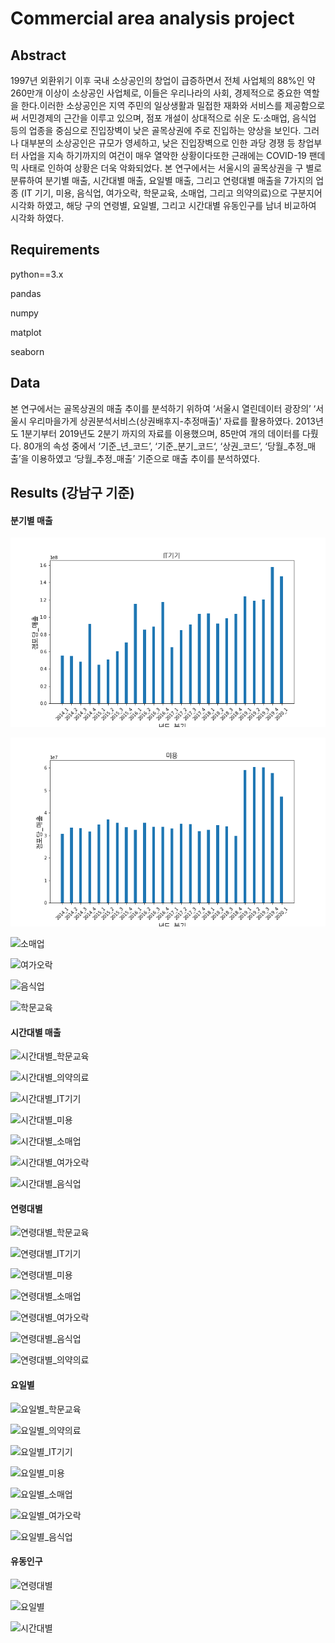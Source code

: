 

# Commercial area analysis project

## Abstract

1997년 외환위기 이후 국내 소상공인의 창업이 급증하면서 전체   사업체의 88%인 약 260만개 이상이 소상공인 사업체로, 이들은 우리나라의 사회, 경제적으로 중요한 역할을 한다.이러한 소상공인은 지역 주민의 일상생활과 밀접한 재화와 서비스를 제공함으로써 서민경제의 근간을 이루고 있으며, 점포 개설이 상대적으로 쉬운 도·소매업, 음식업 등의 업종을   중심으로 진입장벽이 낮은 골목상권에 주로 진입하는 양상을 보인다. 그러나 대부분의 소상공인은 규모가   영세하고, 낮은 진입장벽으로 인한 과당 경쟁 등 창업부터 사업을 지속 하기까지의 여건이 매우 열악한   상황이다또한 근래에는 COVID-19 팬데믹 사태로 인하여 상황은 더욱 악화되었다. 본 연구에서는 서울시의 골목상권을 구 별로 분류하여 분기별 매출, 시간대별 매출, 요일별 매출, 그리고 연령대별 매출을 7가지의 업종 (IT 기기, 미용, 음식업, 여가오락, 학문교육, 소매업, 그리고 의약의료)으로 구분지어 시각화 하였고, 해당 구의 연령별, 요일별, 그리고 시간대별 유동인구를 남녀 비교하여 시각화 하였다.

## Requirements

python==3.x

pandas

numpy

matplot

seaborn

## Data

본 연구에서는 골목상권의 매출 추이를 분석하기 위하여 ‘서울시 열린데이터 광장의’ ‘서울시 우리마을가게 상권분석서비스(상권배후지-추정매출)’ 자료를 활용하였다. 2013년도 1분기부터 2019년도 2분기 까지의 자료를 이용했으며, 85만여 개의 데이터를 다뤘다. 80개의 속성 중에서 ‘기준_년_코드’, ‘기준_분기_코드‘, ‘상권_코드’, ‘당월_추정_매출’을 이용하였고 ‘당월_추정_매출’ 기준으로 매출 추이를 분석하였다. 

## Results (강남구 기준)

#### 분기별 매출

![IT기기](results\sales\IT기기.png)



![미용](results\sales\미용.png)

![소매업](D:\han_project03\results\sales\소매업.png)

![여가오락](D:\han_project03\results\sales\여가오락.png)

![음식업](D:\han_project03\results\sales\음식업.png)



![학문교육](D:\han_project03\results\sales\학문교육.png)

#### 시간대별 매출



![시간대별_학문교육](D:\han_project03\results\sales\시간대별_학문교육.png)

![시간대별_의약의료](D:\han_project03\results\sales\시간대별_의약의료.png)

![시간대별_IT기기](D:\han_project03\results\sales\시간대별_IT기기.png)

![시간대별_미용](D:\han_project03\results\sales\시간대별_미용.png)

![시간대별_소매업](D:\han_project03\results\sales\시간대별_소매업.png)

![시간대별_여가오락](D:\han_project03\results\sales\시간대별_여가오락.png)

![시간대별_음식업](D:\han_project03\results\sales\시간대별_음식업.png)

#### 연령대별

![연령대별_학문교육](D:\han_project03\results\sales\연령대별_학문교육.png)

![연령대별_IT기기](D:\han_project03\results\sales\연령대별_IT기기.png)

![연령대별_미용](D:\han_project03\results\sales\연령대별_미용.png)

![연령대별_소매업](D:\han_project03\results\sales\연령대별_소매업.png)

![연령대별_여가오락](D:\han_project03\results\sales\연령대별_여가오락.png)

![연령대별_음식업](D:\han_project03\results\sales\연령대별_음식업.png)

![연령대별_의약의료](D:\han_project03\results\sales\연령대별_의약의료.png)

#### 요일별

![요일별_학문교육](D:\han_project03\results\sales\요일별_학문교육.png)

![요일별_의약의료](D:\han_project03\results\sales\요일별_의약의료.png)

![요일별_IT기기](D:\han_project03\results\sales\요일별_IT기기.png)

![요일별_미용](D:\han_project03\results\sales\요일별_미용.png)

![요일별_소매업](D:\han_project03\results\sales\요일별_소매업.png)

![요일별_여가오락](D:\han_project03\results\sales\요일별_여가오락.png)

![요일별_음식업](D:\han_project03\results\sales\요일별_음식업.png)

#### 유동인구

![연령대별](D:\han_project03\results\floating\연령대별.png)

![요일별](D:\han_project03\results\floating\요일별.png)

![시간대별](D:\han_project03\results\floating\시간대별.png)